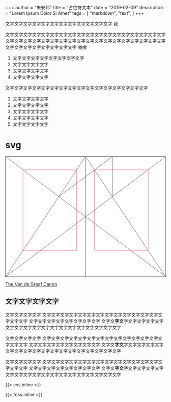 +++
author = "朱安邦"
title = "占位符文本"
date = "2019-03-09"
description = "Lorem Ipsum Dolor Si Amet"
tags = [
    "markdown",
    "text",
]
+++

文字文字文字文字文字文字文字文字文字文字文字文字
我

<!--more-->

文字文字文字文字文字文字文字文字文字文字文字文字文字文字文字文字文字文字文字文字文字文字文字文字文字文字文字文字文字文字文字文字文字文字文字文字文字文字文字文字文字文字文字文字
嗷嗷

1. 文字文字文字文字文字文字文字文字
2. 文字文字文字文字
3. 文字文字文字文字
4. 文字文字文字文字

文字文字文字文字文字文字文字文字文字文字文字文字文字文字文字文字

1. 文字文字文字文字
2. 文字文字文字文字
3. 文字文字文字文字
4. 文字文字文字文字
5. 文字文字文字文字

# svg

<svg class="canon" xmlns="http://www.w3.org/2000/svg" overflow="visible" viewBox="0 0 496 373" height="373" width="100%"><g fill="none"><path stroke="#000" stroke-width=".75" d="M.599 372.348L495.263 1.206M.312.633l494.95 370.853M.312 372.633L247.643.92M248.502.92l246.76 370.566M330.828 123.869V1.134M330.396 1.134L165.104 124.515"></path><path stroke="#ED1C24" stroke-width=".75" d="M275.73 41.616h166.224v249.05H275.73zM54.478 41.616h166.225v249.052H54.478z"></path><path stroke="#000" stroke-width=".75" d="M.479.375h495v372h-495zM247.979.875v372"></path><ellipse cx="498.729" cy="177.625" rx=".75" ry="1.25"></ellipse><ellipse cx="247.229" cy="377.375" rx=".75" ry="1.25"></ellipse></g></svg>

[The Van de Graaf Canon](https://en.wikipedia.org/wiki/Canons_of_page_construction#Van_de_Graaf_canon)

## 文字文字文字文字

文字文字文字文字
文字文字文字文字文字文字文字文字文字文字文字文字文字文字文字文字
文字文字文字文字文字文字文字文字
文字文**字文**字文字文字文字文字文字文字文字文字文字文字文字文字文字文字文字文字文字

文字文字文字文字
文字文字文字文字文字文字文字文字文字文字文字文字文字文字文字文字
文字文字文字文字文字文字文字文字
文字文**字文**字文字文字文字文字文字文字文字文字文字文字文字文字文字文字文字文字文字

文字文字文字文字
文字文字文字文字文字文字文字文字文字文字文字文字文字文字文字文字
文字文字文字文字文字文字文字文字
文字文**字文**字文字文字文字文字文字文字文字文字文字文字文字文字文字文字文字文字文字

{{< css.inline >}}

<style>
.canon { background: white; width: 100%; height: auto;}
</style>

{{< /css.inline >}}
